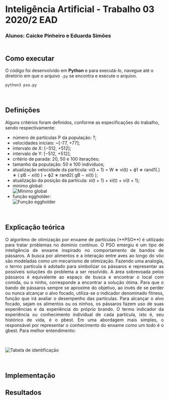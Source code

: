 # Inteligência Artificial - Trabalho 03 2020/2 EAD
### Alunos: Caicke Pinheiro e Eduarda Simões<BR><BR>

## Como executar
O código foi desenvolvido em **Python** e para executá-lo, navegue até o diretório em que o arquivo `.py` se encontra e execute o arquivo.

```
python3 pso.py
```
<BR>
	
## Definições
Alguns critérios foram definidos, conforme as especificações do trabalho, sendo respectivamente:<br>

   - número de partículas P da população: ?;</li>
   - velocidades iniciais: ~[-77, +77];</li>
   - intervalo de X: [−512, +512];</li>
   - intervalo de Y: [−512, +512];</li>
   - critério de parada: 20, 50 e 100 iterações;</li>
   - tamanho da população: 50 e 100 individuos;</li>
   - atualização velocidade da partícula: vi(t + 1) = W ∗ vi(t) + ϕ1 ∗ rand1(.) ∗ ( pB − xi(t) ) + ϕ2 ∗ rand2( gB − xi(t) );</li>
   - atualização da posição da partícula: xi(t + 1) + xi(t) + vi(t + 1);</li>
   - mínimo global:</li>
    ![Mínimo global](https://github.com/eduardarsimoes/IA_Algoritmos/blob/main/A_pso/image/minimo_global.PNG)
   - função eggholder:</li>
    ![Função eggholder](https://github.com/eduardarsimoes/IA_Algoritmos/blob/main/A_pso/image/funcao.PNG)

<BR>

## Explicação teórica

<p align="justify">
O algoritmo de otimização por enxame de partículas (**PSO**) é utilizado para tratar problemas no domínio contínuo. O PSO emergiu é um tipo de inteligência de enxame inspirado no comportamento de bandos de pássaros. A busca por alimentos e a interação entre aves ao longo do vôo são modeladas como um mecanismo de otimização. Fazendo uma analogia, o termo partícula é adotado para simbolizar os pássaros e representar as possíveis soluções do problema a ser resolvido. A área sobrevoada pelos pássaros é equivalente ao espaço de busca e encontrar o local com comida, ou o ninho, corresponde a encontrar a solução ótima. Para que o bando de pássaros sempre se aproxime do objetivo, ao invés de se perder ou nunca alcançar o alvo focado, utiliza-se o indicador denominado fitness, função que irá avaliar o desempenho das partículas. Para alcançar o alvo focado, sejam os alimentos ou os ninhos, os pássaros fazem uso de suas experiências e da experiência do próprio brando. O termo indicador da experiência ou conhecimento individual de cada partícula, isto é, seu histórico de vida, é o pbest. Em uma abordagem mais simples, o responsável por representar o conhecimento do enxame como um todo é o gbest. Para melhor entendimento:
</p>

<br>


![Tabela de identificação](https://github.com/eduardarsimoes/IA_Algoritmos/blob/main/A_pso/image/tabela_identificacao.PNG)

<BR>
	
## Implementação


## Resultados

